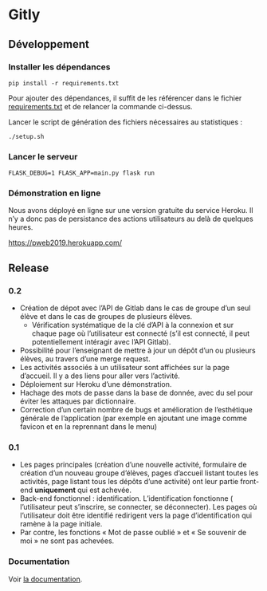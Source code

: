 # Gitly

## Développement

### Installer les dépendances

```
pip install -r requirements.txt
```

Pour ajouter des dépendances, il suffit de les référencer dans le fichier
[requirements.txt](./requirements.txt) et de relancer la commande ci-dessus.

Lancer le script de génération des fichiers nécessaires au statistiques :
```
./setup.sh
```

### Lancer le serveur

```
FLASK_DEBUG=1 FLASK_APP=main.py flask run
```

### Démonstration en ligne

Nous avons déployé en ligne sur une version gratuite du service Heroku. Il n’y
a donc pas de persistance des actions utilisateurs au delà de quelques heures.

https://pweb2019.herokuapp.com/

## Release

### 0.2

- Création de dépot avec l’API de Gitlab dans le cas de groupe d’un seul élève
  et dans le cas de groupes de plusieurs élèves.
  - Vérification systématique de la clé d’API à la connexion et sur chaque page
    où l’utilisateur est connecté (s’il est connecté, il peut potentiellement
    intéragir avec l’API Gitlab).
- Possibilité pour l’enseignant de mettre à jour un dépôt d’un ou plusieurs élèves,
  au travers d’une merge request.
- Les activités associés à un utilisateur sont affichées sur la page d’accueil.
  Il y a des liens pour aller vers l’activité.
- Déploiement sur Heroku d’une démonstration.
- Hachage des mots de passe dans la base de donnée, avec du sel pour éviter les
  attaques par dictionnaire.
- Correction d’un certain nombre de bugs et amélioration de l’esthétique
  générale de l’application (par exemple en ajoutant une image comme favicon et
  en la reprennant dans le menu)

### 0.1

- Les pages principales (création d’une nouvelle activité, formulaire de création d’un nouveau groupe d’élèves, pages d’accueil listant toutes les activités, page listant tous les dépôts d’une activité) ont leur partie front-end **uniquement** qui est achevée.
- Back-end fonctionnel : identification. L’identification fonctionne ( l’utilisateur peut s’inscrire, se connecter, se déconnecter). Les pages où l’utilisateur doit être identifié redirigent vers la page d’identification qui ramène à la page initiale.
- Par contre, les fonctions « Mot de passe oublié » et « Se souvenir de moi » ne sont pas achevées. 

### Documentation

Voir [la documentation](doc.md).
